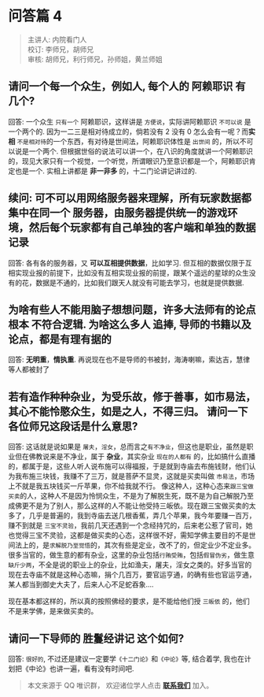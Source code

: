 # 问答篇 4

> 主讲人: 内院看门人 <br />
> 校订: 李师兄，胡师兄 <br />
> 审核: 胡师兄，利行师兄，孙师姐，黄兰师姐 <br />

## 请问一个每一个众生，例如人, 每个人的 **阿赖耶识** 有几个?

回答: 一个众生 `只有一个` 阿赖耶识，这样讲是 `方便说`，实际讲阿赖耶识 `不可以说` 是一个两个的. 因为一二三是相对待成立的，倘若没有 2 没有 0 怎么会有一呢？而**实相** `不是相对待`的一个东西，有对待是世间法，阿赖耶识体性是 `出世间` 的，所以不可以说是一个两个. 但根据世俗的说法可以讲一个，在八识的角度就讲一个阿赖耶识的，现见大家只有一个视觉，一个听觉，所谓眼识乃至意识都是一个，阿赖耶识肯定也是一个. 实相上讲都是 **非一非多** 的，十二门论讲记讲过的.

## 续问: 可不可以用网络服务器来理解，所有玩家数据都集中在同一个 **服务器**，由服务器提供统一的游戏环境，然后每个玩家都有自己单独的客户端和单独的数据记录

回答: 各有各的服务器，又 **可以互相提供数据**，比如学习. 但互相的数据仅限于互相实现业报的前提下，比如没有互相实现业报的前提，跟某个遥远的星球的众生没有的花，数据是不通的，比如我们跟天人就没有可能去学习，也就是提供数据.

## 为啥有些人不能用脑子想想问题，许多大法师有的论点根本 **不符合逻辑**. 为啥这么多人 **追捧**, 导师的书籍以及论点，都是有理有据的

回答: **无明重**，**情执重**. 再说现在也不是导师的书被封，海涛喇嘛，索达吉，慧律等人都被封了

## **若有造作种种杂业，为受乐故，修于善事，如市易法，其心不能怜愍众生，如是之人，不得三归。** 请问一下各位师兄这段话是什么意思?

回答: 这话就是说如果是 `屠夫`，`淫女`，总而言之`有不净业`，但这也是职业，虽然是职业但在佛教说来是不净业，属于 **杂业**，其实杂业 `现在的人都有` 的，比如搞什么直播的，都属于是，这些人听人说布施可以得福报，于是就到寺庙去布施钱财，他们认为我布施三块钱，我赚不了三万，就是菩萨不显灵，这就是买卖叫做 `市易法`，市场上不就是我五块钱买一斤苹果，你不给我就不行。 像这种人，这种心态来`跟三宝做买卖`的人，这种人不是因为怜悯众生，不是为了解脱生死，既不是为自己解脱乃至成佛更不是为了别人，那么这样的人不能让他受持三皈依。现在跟三宝做买卖的太多了，几乎是普遍的，我到寺庙去送几根香蕉，弄几个苹果，我今年要赚一百万，赚不到就是 `三宝不灵验`，我前几天还遇到一个念经持咒的，后来老公惹了官司，她也觉得三宝不灵验，这都是做买卖的心态，这样很不好，需知学佛主要目的不是世间法上的，是`求解脱乃至觉悟`的，其次有些是定业，改不了的，但定业少不定业多。很多当官的，做生意的都有杂业，这里的杂业包括`行贿受贿`，包括`假冒伪劣`，做生意`缺斤少两`，不全是说的职业上的杂业，比如渔夫，屠夫，淫女之类的。好多当官的现在去寺庙不就是这种心态嘛，捐个几百万，要官运亨通，的确有些也官运亨通，某人都当到御史大夫了，后来人心不足蛇吞象....

现在基本都这样的，所以真的按照佛经的要求，是不能给他们授 `三皈依` 的，他们不是来学佛，是来做买卖的。

## 请问一下导师的 **胜鬘经讲记** 这个如何?

回答: `很好的`, 不过还是建议一定要学`《十二门论》`和`《中论》`等, 结合着学, 我也在计划把《中论》也讲一遍，看有没有时间吧.

> 本文来源于 QQ 唯识群， 欢迎诸位学人点击 **[联系我们](https://mp.weixin.qq.com/s/lZCfWjmLjgNR165Tx4_bCQ)** 加入。
